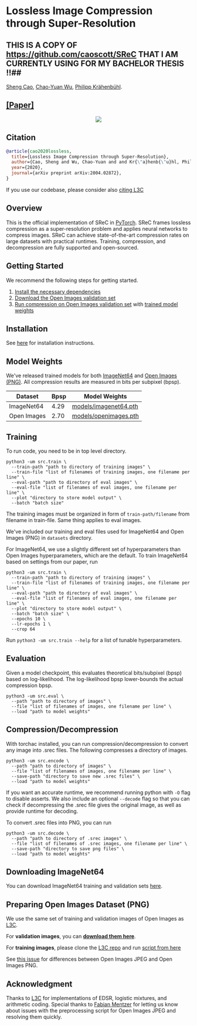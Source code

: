 # Lossless Image Compression through Super-Resolution  <br>

## THIS IS A COPY OF https://github.com/caoscott/SReC THAT I AM CURRENTLY USING FOR MY BACHELOR THESIS !!##
[Sheng Cao](https://caoscott.github.io/),
[Chao-Yuan Wu](https://www.cs.utexas.edu/~cywu/), 
[Philipp Kr&auml;henb&uuml;hl](http://www.philkr.net/).  
## [[Paper]](https://arxiv.org/abs/2004.02872) ## 

<div align="center">
  <img src="figs/concept_fig.png" />
</div>

## Citation
```bibtex
@article{cao2020lossless,
  title={Lossless Image Compression through Super-Resolution},
  author={Cao, Sheng and Wu, Chao-Yuan and and Kr{\"a}henb{\"u}hl, Philipp},
  year={2020},
  journal={arXiv preprint arXiv:2004.02872},
}
```

If you use our codebase, please consider also [citing L3C](https://github.com/fab-jul/L3C-PyTorch#citation)

## Overview
This is the official implementation of SReC in [PyTorch](http://pytorch.org/). 
SReC frames lossless compression as a super-resolution problem and applies neural networks to compress images. 
SReC can achieve state-of-the-art compression rates on large datasets with practical runtimes. 
Training, compression, and decompression are fully supported and open-sourced.

## Getting Started
We recommend the following steps for getting started.

1. [Install the necessary dependencies](INSTALL.md)
2. [Download the Open Images validation set](http://data.vision.ee.ethz.ch/mentzerf/validation_sets_lossless/val_oi_500_r.tar.gz)
3. [Run compression on Open Images validation set](#compressiondecompression) with [trained model weights](#model-weights)

## Installation
See [here](INSTALL.md) for installation instructions.

## Model Weights
We've released trained models for both [ImageNet64](https://arxiv.org/abs/1707.08819) and [Open Images (PNG)](https://storage.googleapis.com/openimages/web/index.html). 
All compression results are measured in bits per subpixel (bpsp).

| Dataset | Bpsp | Model Weights |
| ----------- | ---- | ---------------------- |
| ImageNet64 | 4.29 | [models/imagenet64.pth](models/imagenet64.pth) |
| Open Images | 2.70 | [models/openimages.pth](models/openimages.pth) |

## Training
To run code, you need to be in top level directory.
```
python3 -um src.train \
  --train-path "path to directory of training images" \
  --train-file "list of filenames of training images, one filename per line" \
  --eval-path "path to directory of eval images" \
  --eval-file "list of filenames of eval images, one filename per line" \
  --plot "directory to store model output" \
  --batch "batch size"
```

The training images must be organized in form of `train-path/filename` from filename in train-file. Same thing applies to eval images.

We've included our training and eval files used for ImageNet64 and Open Images (PNG) in `datasets` directory. 

For ImageNet64, we use a slightly different set of hyperparameters than Open Images hyperparameters, which are the default. To train ImageNet64 based on settings from our paper, run 
```
python3 -um src.train \
  --train-path "path to directory of training images" \
  --train-file "list of filenames of training images, one filename per line" \
  --eval-path "path to directory of eval images" \
  --eval-file "list of filenames of eval images, one filename per line" \
  --plot "directory to store model output" \
  --batch "batch size" \
  --epochs 10 \
  --lr-epochs 1 \
  --crop 64
```

Run `python3 -um src.train --help` for a list of tunable hyperparameters.

## Evaluation
Given a model checkpoint, this evaluates theoretical bits/subpixel (bpsp) based on log-likelihood. The log-likelihood bpsp lower-bounds the actual compression bpsp.
```
python3 -um src.eval \
  --path "path to directory of images" \
  --file "list of filenames of images, one filename per line" \
  --load "path to model weights"
```

## Compression/Decompression

With torchac installed, you can run compression/decompression to convert any image into .srec files.
The following compresses a directory of images.
```
python3 -um src.encode \
  --path "path to directory of images" \ 
  --file "list of filenames of images, one filename per line" \
  --save-path "directory to save new .srec files" \
  --load "path to model weights"
```
If you want an accurate runtime, we recommend running python with `-O` flag to disable asserts.
We also include an optional `--decode` flag so that you can check if decompressing the .srec file gives the original image, as well as provide runtime for decoding.

To convert .srec files into PNG, you can run
```
python3 -um src.decode \
  --path "path to directory of .srec images" \ 
  --file "list of filenames of .srec images, one filename per line" \
  --save-path "directory to save png files" \
  --load "path to model weights"
```

## Downloading ImageNet64
You can download ImageNet64 training and validation sets [here](http://www.image-net.org/small/download.php).

## Preparing Open Images Dataset (PNG)
We use the same set of training and validation images of Open Images as [L3C](https://github.com/fab-jul/L3C-PyTorch). 

For **validation images**, you can [**download them here**](http://data.vision.ee.ethz.ch/mentzerf/validation_sets_lossless/val_oi_500_r.tar.gz).

For **training images**, please clone the [L3C repo](https://github.com/fab-jul/L3C-PyTorch/) and run [script from here](https://github.com/fab-jul/L3C-PyTorch#prepare-open-images-for-training)

See [this issue](https://github.com/fab-jul/L3C-PyTorch/issues/14) for differences between Open Images JPEG and Open Images PNG.

## Acknowledgment
Thanks to [L3C](https://github.com/fab-jul/L3C-PyTorch) for implementations of EDSR, logistic mixtures, and arithmetic coding.
Special thanks to [Fabian Mentzer](https://github.com/fab-jul) for letting us know about issues with the preprocessing script for Open Images JPEG and resolving them quickly.

